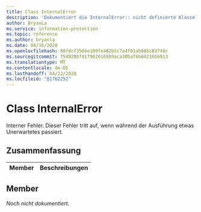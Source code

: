 ```yaml
---
title: Class InternalError
description: 'Dokumentiert die InternalError:: nicht definierte Klasse des Microsoft Information Protection (MIP) SDK.'
author: BryanLa
ms.service: information-protection
ms.topic: reference
ms.author: bryanla
ms.date: 04/16/2020
ms.openlocfilehash: 88fdcf356be109fe482b5c7a4f01ab08bc83748c
ms.sourcegitcommit: f54920bf017902616589aca30baf6b64216b6913
ms.translationtype: MT
ms.contentlocale: de-DE
ms.lasthandoff: 04/22/2020
ms.locfileid: "81762252"
---
```

# <a name="class-internalerror"></a>Class InternalError 
Interner Fehler. Dieser Fehler tritt auf, wenn während der Ausführung etwas Unerwartetes passiert.
  
## <a name="summary"></a>Zusammenfassung
 Member                        | Beschreibungen                                
--------------------------------|---------------------------------------------
  
## <a name="members"></a>Member
_Noch nicht dokumentiert._
